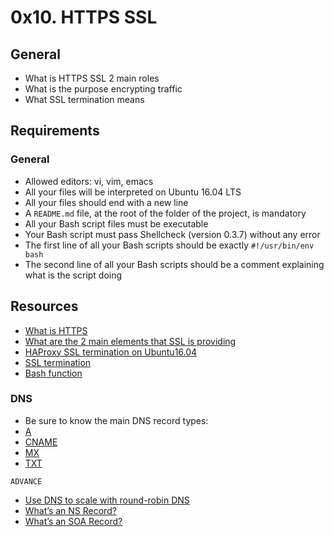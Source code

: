 # 0x10. HTTPS SSL

## General
+ What is HTTPS SSL 2 main roles
+ What is the purpose encrypting traffic
+ What SSL termination means


## Requirements
### General
+ Allowed editors: vi, vim, emacs
+ All your files will be interpreted on Ubuntu 16.04 LTS
+ All your files should end with a new line
+ A `README.md` file, at the root of the folder of the project, is mandatory
+ All your Bash script files must be executable
+ Your Bash script must pass Shellcheck (version 0.3.7) without any error
+ The first line of all your Bash scripts should be exactly `#!/usr/bin/env bash`
+ The second line of all your Bash scripts should be a comment explaining what is the script doing

## Resources
+ [What is HTTPS](https://www.instantssl.com/http-vs-https)
+ [What are the 2 main elements that SSL is providing](https://www.sslshopper.com/why-ssl-the-purpose-of-using-ssl-certificates.html)
+ [HAProxy SSL termination on Ubuntu16.04](https://docs.ionos.com/cloud/)
+ [SSL termination](https://en.m.wikipedia.org/wiki/TLS_termination_proxy)
+ [Bash function](https://tldp.org/LDP/abs/html/complexfunct.html)

### DNS
+ Be sure to know the main DNS record types:
+ [A](https://support.dnsimple.com/articles/a-record/)
+ [CNAME](https://en.m.wikipedia.org/wiki/CNAME_record)
+ [MX](https://en.m.wikipedia.org/wiki/MX_record)
+ [TXT](https://en.m.wikipedia.org/wiki/TXT_record)

`ADVANCE`
+ [Use DNS to scale with round-robin DNS](https://www.dnsknowledge.com/whatis/round-robin-dns/)
+ [What’s an NS Record?](https://support.dnsimple.com/articles/ns-record/)
+ [What’s an SOA Record?](https://support.dnsimple.com/articles/soa-record/)

